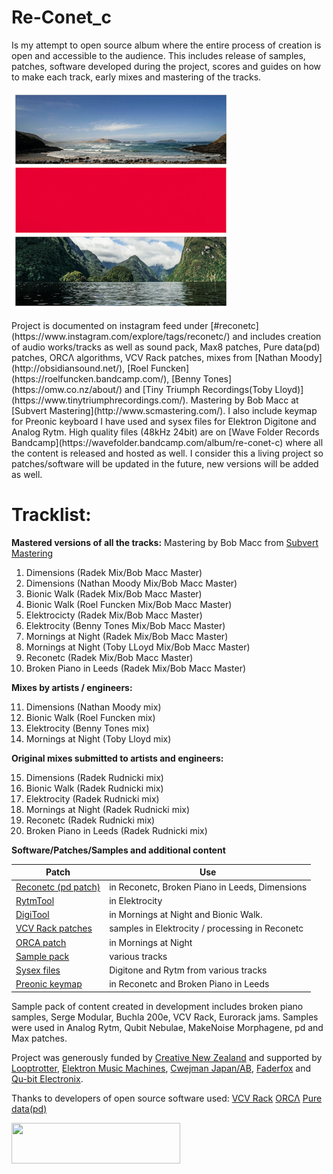 # Re-Conet_c

Is my attempt to open source album where the entire process of creation is open and accessible to the audience. This includes release of samples, patches, software developed during the project, scores and guides on how to make each track, early mixes and mastering of the tracks. 
<p align="left">
  <img width="350" height="350" src="https://github.com/koshimazaki/Re-Conet_c/blob/master/Reconet_c%20cover%20350.jpg">
</p>
Project is documented on instagram feed under [#reconetc](https://www.instagram.com/explore/tags/reconetc/) and includes creation of audio works/tracks as well as sound pack, Max8 patches, Pure data(pd) patches, ORCΛ algorithms, VCV Rack patches, mixes from [Nathan Moody](http://obsidiansound.net/), [Roel Funcken](https://roelfuncken.bandcamp.com/), [Benny Tones](https://omw.co.nz/about/) and [Tiny Triumph Recordings(Toby Lloyd)](https://www.tinytriumphrecordings.com/). Mastering by Bob Macc at [Subvert Mastering](http://www.scmastering.com/). 
I also include keymap for Preonic keyboard I have used and sysex files for Elektron Digitone and Analog Rytm. 
High quality files (48kHz 24bit) are on [Wave Folder Records Bandcamp](https://wavefolder.bandcamp.com/album/re-conet-c) where all the content is released and hosted as well. 
I consider this a living project so patches/software will be updated in the future, new versions will be added as well. 

# Tracklist:

**Mastered versions of all the tracks:**
Mastering by Bob Macc from [Subvert Mastering](http://www.scmastering.com/)

1. Dimensions (Radek Mix/Bob Macc Master)
2. Dimensions (Nathan Moody Mix/Bob Macc Master)
3. Bionic Walk (Radek Mix/Bob Macc Master)
4. Bionic Walk (Roel Funcken Mix/Bob Macc Master)
5. Elektrocicty (Radek Mix/Bob Macc Master)
6. Elektrocity (Benny Tones Mix/Bob Macc Master)
7. Mornings at Night (Radek Mix/Bob Macc Master)
8. Mornings at Night (Toby LLoyd Mix/Bob Macc Master)
9. Reconetc (Radek Mix/Bob Macc Master)
10. Broken Piano in Leeds (Radek Mix/Bob Macc Master) 

**Mixes by artists / engineers:**

11. Dimensions (Nathan Moody mix)
12. Bionic Walk (Roel Funcken mix)
13. Elektrocity (Benny Tones mix)
14. Mornings at Night (Toby Lloyd mix)

**Original mixes submitted to artists and engineers:**

15. Dimensions (Radek Rudnicki mix)
16. Bionic Walk (Radek Rudnicki mix)
17. Elektrocity (Radek Rudnicki mix)
18. Mornings at Night (Radek Rudnicki mix)
19. Reconetc (Radek Rudnicki mix)
20. Broken Piano in Leeds (Radek Rudnicki mix)

**Software/Patches/Samples and additional content**

Patch  | Use
------------- | -------------
[Reconetc (pd patch)](ReconetC!_ComputerVersion.pd)| in Reconetc, Broken Piano in Leeds, Dimensions
[RytmTool](RytmTool/) | in Elektrocity
[DigiTool](DigiTool/) | in Mornings at Night and Bionic Walk.
[VCV Rack patches](https://github.com/koshimazaki/Re-Conet_c/tree/master/VCV%20Rack%20patches) | samples in Elektrocity / processing in Reconetc
[ORCA patch](ORCA/)| in Mornings at Night
[Sample pack](SAMPLES)| various tracks
[Sysex files](https://github.com/koshimazaki/Re-Conet_c/tree/master/Sysex%20for%20Elektrons)| Digitone and Rytm from various tracks
[Preonic keymap](https://github.com/koshimazaki/Re-Conet_c/tree/master/Preonic%20keymap)| in Reconetc and Broken Piano in Leeds
 
Sample pack of content created in development includes broken piano samples, Serge Modular, Buchla 200e, VCV Rack, Eurorack jams. Samples were used in Analog Rytm, Qubit Nebulae, MakeNoise Morphagene, pd and Max patches.

Project was generously funded by [Creative New Zealand](https://www.creativenz.govt.nz/) and supported by [Looptrotter](http://looptrotter.com/), [Elektron Music Machines](https://www.elektron.se/), [Cwejman Japan/AB](http://cwejman.jp/), [Faderfox](http://www.faderfox.de/) and [Qu-bit Electronix](https://www.qubitelectronix.com/).

Thanks to developers of open source software used: [VCV Rack](https://github.com/VCVRack/Rack) [ORCΛ](https://github.com/hundredrabbits/Orca) [Pure data(pd)](https://github.com/pure-data/pure-data)

<p align="left">
  <img width="270" height="65" src="https://www.creativenz.govt.nz/assets/m-navigation/logo_CNZ--large-3b6b3f960f06236253abcfb488ef253e.png"> 
</p>

